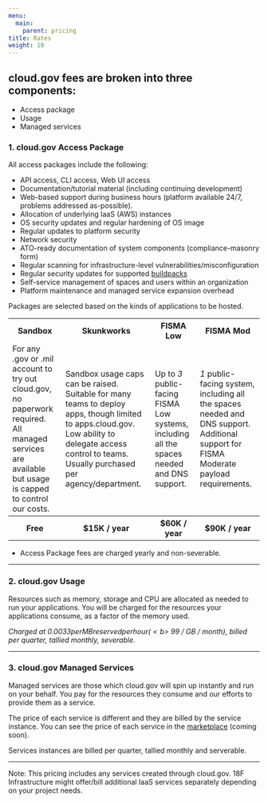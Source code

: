```yaml
---
menu:
  main:
    parent: pricing
title: Rates
weight: 10
---
```


## cloud.gov fees are broken into three components:

- Access package
- Usage
- Managed services

### 1. cloud.gov Access Package

All access packages include the following: 

- API access, CLI access, Web UI access
- Documentation/tutorial material (including continuing development)
- Web-based support during business hours (platform available 24/7, problems addressed as-possible).
- Allocation of underlying IaaS (AWS) instances 
- OS security updates and regular hardening of OS image
- Regular updates to platform security
- Network security
- ATO-ready documentation of system components (compliance-masonry form)
- Regular scanning for infrastructure-level vulnerabilities/misconfiguration
- Regular security updates for supported [buildpacks](#)
- Self-service management of spaces and users within an organization
- Platform maintenance and managed service expansion overhead

Packages are selected based on the kinds of applications to be hosted.

<table>
  <tr>
    <th>Sandbox</th>
    <th>Skunkworks</th>
    <th>FISMA Low</th>
    <th>FISMA Mod</th>
  </tr>
  <tr>
    <td>
      For any .gov or .mil account to try out cloud.gov, no paperwork required. All managed services are available but usage is capped to control our costs.
    </td>
    <td>
      Sandbox usage caps can be raised. Suitable for many teams to deploy apps, though limited to apps.cloud.gov. Low ability to delegate access control to teams. Usually purchased per agency/department. 
    </td>
    <td>
      Up to <em>3</em> public-facing FISMA Low systems, including all the spaces needed and DNS support.
    </td>
    <td>
      <em>1</em> public-facing system, including all the spaces needed and DNS support. Additional support for FISMA Moderate payload requirements.
    </td>
  </tr>
  <tr>
    <th>Free</th>
    <th>$15K / year</th>
    <th>$60K / year</th>
    <th>$90K / year</th>
  </tr>
</table>

* Access Package fees are charged yearly and non-severable.

---

### 2. cloud.gov Usage

Resources such as memory, storage and CPU are allocated as needed to run your applications. You will be charged for the resources your applications consume, as a factor of the memory used.

<em>Charged at $0.0033 per MB reserved per hour (<b>~$99 / GB / month</b>), billed per quarter, tallied monthly, severable.</em>

---

### 3. cloud.gov Managed Services

Managed services are those which cloud.gov will spin up instantly and run on your behalf. You pay for the resources they consume and our efforts to provide them as a service.

The price of each service is different and they are billed by the service instance. You can see the price of each service in the [marketplace](#) (coming soon).

Services instances are billed per quarter, tallied monthly and serverable.

---

Note: This pricing includes any services created through cloud.gov. 18F Infrastructure might offer/bill additional IaaS services separately depending on your project needs.

<!-- 
TODO
---

- Create buildpack page with list and compliance trade-offs
- TCO statement (red/not-included stuff)
- Link to terminology page
- Add examples
 -->